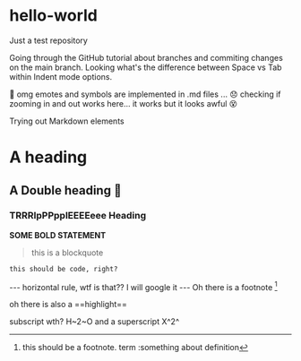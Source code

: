 # hello-world
Just a test repository

Going through the GitHub tutorial about branches and commiting changes on the main branch. 
Looking what's the difference between Space vs Tab within Indent mode options.

🥇 omg emotes and symbols are implemented in .md files ... 😞
checking if zooming in and out works here... it works but it looks awful 😵

Trying out Markdown elements

# A heading 
## A Double heading 🐳
### TRRRIpPPpplEEEEeee Heading 

**SOME BOLD STATEMENT**

>this is a blockquote

`this should be code, right?`

--- horizontal rule, wtf is that?? I will google it --- 
Oh there is a footnote [^1]
[^1]: this should be a footnote. 
term 
:something about definition

oh there is also a ==highlight==

subscript wth? H~2~O
and a superscript X^2^
